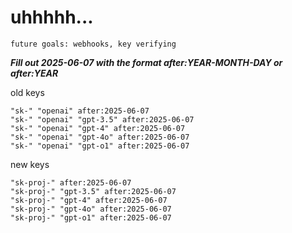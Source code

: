 # uhhhhh...

`future goals: webhooks, key verifying`



***Fill out 2025-06-07 with the format after:YEAR-MONTH-DAY or after:YEAR***

old keys
```
"sk-" "openai" after:2025-06-07
"sk-" "openai" "gpt-3.5" after:2025-06-07
"sk-" "openai" "gpt-4" after:2025-06-07
"sk-" "openai" "gpt-4o" after:2025-06-07
"sk-" "openai" "gpt-o1" after:2025-06-07
```

new keys
```
"sk-proj-" after:2025-06-07
"sk-proj-" "gpt-3.5" after:2025-06-07
"sk-proj-" "gpt-4" after:2025-06-07
"sk-proj-" "gpt-4o" after:2025-06-07
"sk-proj-" "gpt-o1" after:2025-06-07
```
